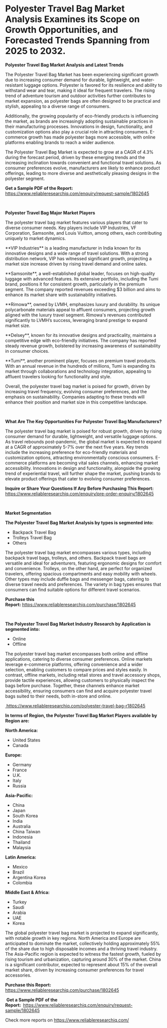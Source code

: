 <p><h1>Polyester Travel Bag Market Analysis Examines its Scope on Growth Opportunities, and Forecasted Trends Spanning from 2025 to 2032.</h1></p><p><strong>Polyester Travel Bag Market Analysis and Latest Trends</strong></p>
<p><p>The Polyester Travel Bag Market has been experiencing significant growth due to increasing consumer demand for durable, lightweight, and water-resistant luggage options. Polyester is favored for its resilience and ability to withstand wear and tear, making it ideal for frequent travelers. The rising trend of adventure tourism and outdoor activities further contributes to market expansion, as polyester bags are often designed to be practical and stylish, appealing to a diverse range of consumers.</p><p>Additionally, the growing popularity of eco-friendly products is influencing the market, as brands are increasingly adopting sustainable practices in their manufacturing processes. Innovations in design, functionality, and customization options also play a crucial role in attracting consumers. E-commerce growth has made polyester bags more accessible, with online platforms enabling brands to reach a wider audience.</p><p>The Polyester Travel Bag Market is expected to grow at a CAGR of 4.3% during the forecast period, driven by these emerging trends and the increasing inclination towards convenient and functional travel solutions. As consumer preferences evolve, manufacturers are likely to enhance product offerings, leading to more diverse and aesthetically pleasing designs in the polyester segment.</p></p>
<p><strong>Get a Sample PDF of the Report:&nbsp;</strong> <a href="https://www.reliableresearchiq.com/enquiry/request-sample/1802645?utm_campaign=2455&utm_medium=2&utm_source=Github&utm_content=ia&utm_term=04042025&utm_id=polyester-travel-bag">https://www.reliableresearchiq.com/enquiry/request-sample/1802645</a></p>
<p>&nbsp;</p>
<p><strong>Polyester Travel Bag Major Market Players</strong></p>
<p><p>The polyester travel bag market features various players that cater to diverse consumer needs. Key players include VIP Industries, VF Corporation, Samsonite, and Louis Vuitton, among others, each contributing uniquely to market dynamics.</p><p>**VIP Industries** is a leading manufacturer in India known for its innovative designs and a wide range of travel solutions. With a strong distribution network, VIP has witnessed significant growth, projecting a market size increase driven by rising travel demand and online sales.</p><p>**Samsonite**, a well-established global leader, focuses on high-quality luggage with advanced features. Its extensive portfolio, including the Tumi brand, positions it for consistent growth, particularly in the premium segment. The company reported revenues exceeding $3 billion and aims to enhance its market share with sustainability initiatives.</p><p>**Rimowa**, owned by LVMH, emphasizes luxury and durability. Its unique polycarbonate materials appeal to affluent consumers, projecting growth aligned with the luxury travel segment. Rimowa's revenues contributed significantly to LVMH’s success, leveraging brand prestige to expand market size.</p><p>**Delsey**, known for its innovative designs and practicality, maintains a competitive edge with eco-friendly initiatives. The company has reported steady revenue growth, bolstered by increasing awareness of sustainability in consumer choices.</p><p>**Tumi**, another prominent player, focuses on premium travel products. With an annual revenue in the hundreds of millions, Tumi is expanding its market through collaborations and technology integration, appealing to affluent travelers looking for functionality and style.</p><p>Overall, the polyester travel bag market is poised for growth, driven by increasing travel frequency, evolving consumer preferences, and the emphasis on sustainability. Companies adapting to these trends will enhance their position and market size in this competitive landscape.</p></p>
<p>&nbsp;</p>
<p><strong>What Are The Key Opportunities For Polyester Travel Bag Manufacturers?</strong></p>
<p><p>The polyester travel bag market is poised for robust growth, driven by rising consumer demand for durable, lightweight, and versatile luggage options. As travel rebounds post-pandemic, the global market is expected to expand at a CAGR of approximately 5-7% over the next five years. Key trends include the increasing preference for eco-friendly materials and customization options, attracting environmentally conscious consumers. E-commerce platforms are becoming vital sales channels, enhancing market accessibility. Innovations in design and functionality, alongside the growing trend of experiential travel, will further shape the market, pushing brands to elevate product offerings that cater to evolving consumer preferences.</p></p>
<p><strong>Inquire or Share Your Questions If Any Before Purchasing This Report:</strong> <a href="https://www.reliableresearchiq.com/enquiry/pre-order-enquiry/1802645?utm_campaign=2455&utm_medium=2&utm_source=Github&utm_content=ia&utm_term=04042025&utm_id=polyester-travel-bag">https://www.reliableresearchiq.com/enquiry/pre-order-enquiry/1802645</a></p>
<p>&nbsp;</p>
<p><strong>Market Segmentation</strong></p>
<p><strong>The Polyester Travel Bag Market Analysis by types is segmented into:</strong></p>
<p><ul><li>Backpack Travel Bag</li><li>Trolleys Travel Bag</li><li>Others</li></ul></p>
<p><p>The polyester travel bag market encompasses various types, including backpack travel bags, trolleys, and others. Backpack travel bags are versatile and ideal for adventurers, featuring ergonomic designs for comfort and convenience. Trolleys, on the other hand, are perfect for organized travelers, offering spacious compartments and easy mobility with wheels. Other types may include duffle bags and messenger bags, catering to diverse travel needs and preferences. The variety in bag types ensures that consumers can find suitable options for different travel scenarios.</p></p>
<p><strong>Purchase this Report:&nbsp;</strong><a href="https://www.reliableresearchiq.com/purchase/1802645?utm_campaign=2455&utm_medium=2&utm_source=Github&utm_content=ia&utm_term=04042025&utm_id=polyester-travel-bag">https://www.reliableresearchiq.com/purchase/1802645</a></p>
<p>&nbsp;</p>
<p><strong>The Polyester Travel Bag Market Industry Research by Application is segmented into:</strong></p>
<p><ul><li>Online</li><li>Offline</li></ul></p>
<p><p>The polyester travel bag market encompasses both online and offline applications, catering to diverse consumer preferences. Online markets leverage e-commerce platforms, offering convenience and a wider selection, enabling customers to compare prices and styles easily. In contrast, offline markets, including retail stores and travel accessory shops, provide tactile experiences, allowing customers to physically inspect the bags before purchase. Together, these channels enhance market accessibility, ensuring consumers can find and acquire polyester travel bags suited to their needs, both in-store and online.</p></p>
<p><a href="https://www.reliableresearchiq.com/polyester-travel-bag-r1802645?utm_campaign=2455&utm_medium=2&utm_source=Github&utm_content=ia&utm_term=04042025&utm_id=polyester-travel-bag">&nbsp;https://www.reliableresearchiq.com/polyester-travel-bag-r1802645</a></p>
<p><strong>In terms of Region, the Polyester Travel Bag Market Players available by Region are:</strong></p>
<p>
    <p> <strong> North America: </strong>
        <ul>
            <li>United States</li>
            <li>Canada</li>
        </ul>
        </p> 
    <p> <strong> Europe: </strong>
        <ul>
            <li>Germany</li>
            <li>France</li>
            <li>U.K.</li>
            <li>Italy</li>
            <li>Russia</li>
        </ul>
        </p> 
    <p> <strong> Asia-Pacific: </strong>
        <ul>
            <li>China</li>
            <li>Japan</li>
            <li>South Korea</li>
            <li>India</li>
            <li>Australia</li>
            <li>China Taiwan</li>
            <li>Indonesia</li>
            <li>Thailand</li>
            <li>Malaysia</li>
        </ul>
        </p> 
    <p> <strong> Latin America: </strong>
        <ul>
            <li>Mexico</li>
            <li>Brazil</li>
            <li>Argentina Korea</li>
            <li>Colombia</li>
        </ul>
        </p> 
    <p> <strong> Middle East & Africa: </strong>
        <ul>
            <li>Turkey</li>
            <li>Saudi</li>
            <li>Arabia</li>
            <li>UAE</li>
            <li>Korea</li>
        </ul>
    </p>
    </p>
<p><p>The global polyester travel bag market is projected to expand significantly, with notable growth in key regions. North America and Europe are anticipated to dominate the market, collectively holding approximately 55% of the share due to high disposable incomes and a thriving travel industry. The Asia-Pacific region is expected to witness the fastest growth, fueled by rising tourism and urbanization, capturing around 30% of the market. China is a significant contributor, expected to represent about 15% of the overall market share, driven by increasing consumer preferences for travel accessories.</p></p>
<p><strong>Purchase this Report: </strong><a href="https://www.reliableresearchiq.com/purchase/1802645?utm_campaign=2455&utm_medium=2&utm_source=Github&utm_content=ia&utm_term=04042025&utm_id=polyester-travel-bag">https://www.reliableresearchiq.com/purchase/1802645</a></p>
<p>&nbsp;<strong>Get a Sample PDF of the Report:&nbsp;&nbsp;</strong><a href="https://www.reliableresearchiq.com/enquiry/request-sample/1802645?utm_campaign=2455&utm_medium=2&utm_source=Github&utm_content=ia&utm_term=04042025&utm_id=polyester-travel-bag">https://www.reliableresearchiq.com/enquiry/request-sample/1802645</a></p>
<p><strong></strong></p>
<p>Check more reports on <a href="https://www.reliableresearchiq.com/?utm_campaign=2455&utm_medium=2&utm_source=Github&utm_content=ia&utm_term=04042025&utm_id=polyester-travel-bag">https://www.reliableresearchiq.com/</a></p>